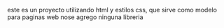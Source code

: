 este es un proyecto utilizando html y estilos css, que sirve como modelo para paginas web
nose agrego ninguna libreria
